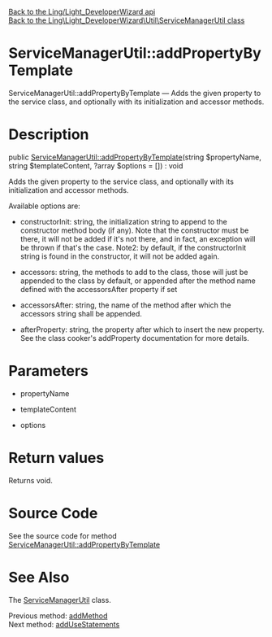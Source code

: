 [Back to the Ling/Light_DeveloperWizard api](https://github.com/lingtalfi/Light_DeveloperWizard/blob/master/doc/api/Ling/Light_DeveloperWizard.md)<br>
[Back to the Ling\Light_DeveloperWizard\Util\ServiceManagerUtil class](https://github.com/lingtalfi/Light_DeveloperWizard/blob/master/doc/api/Ling/Light_DeveloperWizard/Util/ServiceManagerUtil.md)


ServiceManagerUtil::addPropertyByTemplate
================



ServiceManagerUtil::addPropertyByTemplate — Adds the given property to the service class, and optionally with its initialization and accessor methods.




Description
================


public [ServiceManagerUtil::addPropertyByTemplate](https://github.com/lingtalfi/Light_DeveloperWizard/blob/master/doc/api/Ling/Light_DeveloperWizard/Util/ServiceManagerUtil/addPropertyByTemplate.md)(string $propertyName, string $templateContent, ?array $options = []) : void




Adds the given property to the service class, and optionally with its initialization and accessor methods.

Available options are:
- constructorInit: string, the initialization string to append to the constructor method body (if any).
     Note that the constructor must be there, it will not be added if it's not there, and in fact,
     an exception will be thrown if that's the case.
     Note2: by default, if the constructorInit string is found in the constructor, it will not be added again.


- accessors: string, the methods to add to the class, those will just be appended to the class by default,
     or appended after the method name defined with the accessorsAfter property if set
- accessorsAfter: string, the name of the method after which the accessors string shall be appended.
- afterProperty: string, the property after which to insert the new property. See the class cooker's addProperty documentation for more details.




Parameters
================


- propertyName

    

- templateContent

    

- options

    


Return values
================

Returns void.








Source Code
===========
See the source code for method [ServiceManagerUtil::addPropertyByTemplate](https://github.com/lingtalfi/Light_DeveloperWizard/blob/master/Util/ServiceManagerUtil.php#L128-L184)


See Also
================

The [ServiceManagerUtil](https://github.com/lingtalfi/Light_DeveloperWizard/blob/master/doc/api/Ling/Light_DeveloperWizard/Util/ServiceManagerUtil.md) class.

Previous method: [addMethod](https://github.com/lingtalfi/Light_DeveloperWizard/blob/master/doc/api/Ling/Light_DeveloperWizard/Util/ServiceManagerUtil/addMethod.md)<br>Next method: [addUseStatements](https://github.com/lingtalfi/Light_DeveloperWizard/blob/master/doc/api/Ling/Light_DeveloperWizard/Util/ServiceManagerUtil/addUseStatements.md)<br>

